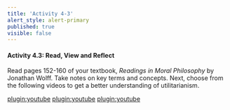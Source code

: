```yaml
---
title: 'Activity 4-3'
alert_style: alert-primary
published: true
visible: false
---
```


#### Activity 4.3: Read, View and Reflect

Read pages 152-160 of your textbook, *Readings in Moral Philosophy* by Jonathan
Wolff. Take notes on key terms and concepts.
Next, choose from the following videos to get a better understanding of
utilitarianism.

[plugin:youtube](https://www.youtube.com/watch?v=8bIys6JoEDw) [plugin:youtube](https://www.youtube.com/watch?v=eKgIwfl4MBk)
[plugin:youtube](https://www.youtube.com/watch?v=mQ2fvTvtzBM)
